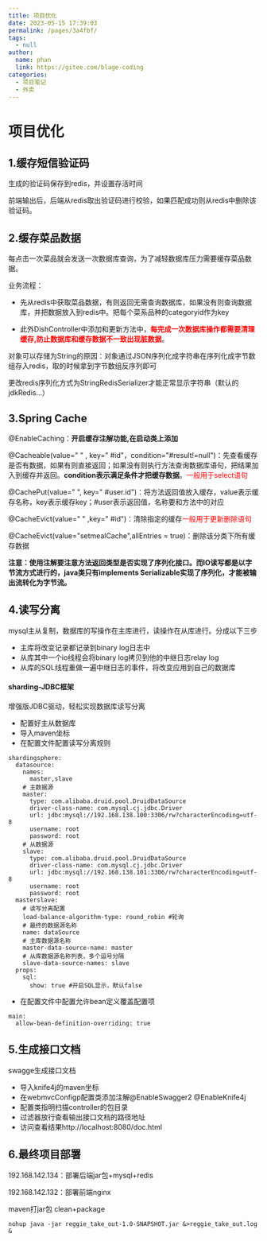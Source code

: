 ```yaml
---
title: 项目优化
date: 2023-05-15 17:39:03
permalink: /pages/3a4fbf/
tags: 
  - null
author: 
  name: phan
  link: https://gitee.com/blage-coding
categories: 
  - 项目笔记
  - 外卖
---
```

# 项目优化

## 1.缓存短信验证码

生成的验证码保存到redis，并设置存活时间

前端输出后，后端从redis取出验证码进行校验，如果匹配成功则从redis中删除该验证码。

## 2.缓存菜品数据

每点击一次菜品就会发送一次数据库查询，为了减轻数据库压力需要缓存菜品数据。

业务流程：

- 先从redis中获取菜品数据，有则返回无需查询数据库，如果没有则查询数据库，并把数据放入到redis中。把每个菜系品种的categoryid作为key

- 此外DishController中添加和更新方法中，<font color="red">**每完成一次数据库操作都需要清理缓存,防止数据库和缓存数据不一致出现脏数据**</font>。

对象可以存储为String的原因：对象通过JSON序列化成字符串在序列化成字节数组存入redis，取的时候拿到字节数组反序列即可

更改redis序列化方式为StringRedisSerializer才能正常显示字符串（默认的jdkRedis...）

## 3.Spring Cache

@EnableCaching：**开启缓存注解功能,在启动类上添加**

@Cacheable(value=" " , key=" #id"，condition="#result!=null")：先查看缓存是否有数据，如果有则直接返回；如果没有则执行方法查询数据库语句，把结果加入到缓存并返回。**condition表示满足条件才把缓存数据**。<font color="red">一般用于select语句</font>

@CachePut(value=" ",  key=" #user.id")：将方法返回值放入缓存，value表示缓存名称，key表示缓存key；#user表示返回值，名称要和方法中的对应

@CacheEvict(value=" "  ,key=" #id")：清除指定的缓存<font color="red">一般用于更新删除语句</font>

@CacheEvict(value="setmealCache",allEntries = true)：删除该分类下所有缓存数据

**注意：使用注解要注意方法返回类型是否实现了序列化接口。而IO读写都是以字节流方式进行的，java类只有implements Serializable实现了序列化，才能被输出流转化为字节流。**

## 4.读写分离

mysql主从复制，数据库的写操作在主库进行，读操作在从库进行。分成以下三步

- 主库将改变记录都记录到binary log日志中
- 从库其中一个io线程会将binary log拷贝到他的中继日志relay log
- 从库的SQL线程重做一遍中继日志的事件，将改变应用到自己的数据库

#### sharding-JDBC框架

增强版JDBC驱动，轻松实现数据库读写分离

- 配置好主从数据库
- 导入maven坐标
- 在配置文件配置读写分离规则

```
shardingsphere:
  datasource:
    names:
      master,slave
    # 主数据源
    master:
      type: com.alibaba.druid.pool.DruidDataSource
      driver-class-name: com.mysql.cj.jdbc.Driver
      url: jdbc:mysql://192.168.138.100:3306/rw?characterEncoding=utf-8
      username: root
      password: root
    # 从数据源
    slave:
      type: com.alibaba.druid.pool.DruidDataSource
      driver-class-name: com.mysql.cj.jdbc.Driver
      url: jdbc:mysql://192.168.138.101:3306/rw?characterEncoding=utf-8
      username: root
      password: root
  masterslave:
    # 读写分离配置
    load-balance-algorithm-type: round_robin #轮询
    # 最终的数据源名称
    name: dataSource
    # 主库数据源名称
    master-data-source-name: master
    # 从库数据源名称列表，多个逗号分隔
    slave-data-source-names: slave
  props:
    sql:
      show: true #开启SQL显示，默认false
```

- 在配置文件中配置允许bean定义覆盖配置项

```
main:
  allow-bean-definition-overriding: true
```

## 5.生成接口文档

swagge生成接口文档

- 导入knife4j的maven坐标
- 在webmvcConfigp配置类添加注解@EnableSwagger2 @EnableKnife4j
- 配置类指明扫描controller的包目录
- 过滤器放行查看输出接口文档的路径地址
- 访问查看结果http://localhost:8080/doc.html

## 6.最终项目部署

192.168.142.134：部署后端jar包+mysql+redis

192.168.142.132：部署前端nginx

maven打jar包 clean+package

```
nohup java -jar reggie_take_out-1.0-SNAPSHOT.jar &>reggie_take_out.log &
```

